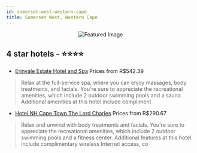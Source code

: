 ```yaml
---
id: somerset-west-western-cape
title: Somerset West, Western Cape
---
```


<center><img src="https://i.travelapi.com/hotels/2000000/1560000/1556600/1556525/44652828_z.jpg" alt="Featured Image" /></center>


##  4 star hotels - ⭐️⭐️⭐️⭐️

-    [Erinvale Estate Hotel and Spa](https://us.hurb.com/hotels/somerset-west/erinvale-estate-hotel-and-spa-JNP-JP200858?cmp=18055) Prices from R$542.39
   > Relax at the full-service spa, where you can enjoy massages, body treatments, and facials. You're sure to appreciate the recreational amenities, which include 2 outdoor swimming pools and a sauna. Additional amenities at this hotel include compliment
-    [Hotel NH Cape Town The Lord Charles](https://us.hurb.com/hotels/somerset-west/hotel-nh-cape-town-the-lord-charles-JNP-JP015636?cmp=18055) Prices from R$290.67
   > Relax and unwind with body treatments and facials. You're sure to appreciate the recreational amenities, which include 2 outdoor swimming pools and a fitness center. Additional features at this hotel include complimentary wireless Internet access, co
